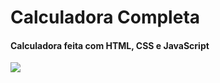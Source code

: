 # Calculadora Completa
<h4>Calculadora feita com HTML, CSS e JavaScript
</h4>
<img src="https://user-images.githubusercontent.com/55290557/136103648-d87c55c6-2d2e-4101-af66-2aa4a8b1a53f.png">


